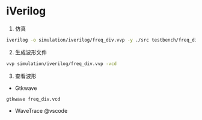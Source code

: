 # iVerilog

1. 仿真
```bash
iverilog -o simulation/iverilog/freq_div.vvp -y ./src testbench/freq_div_tb.v
```
2. 生成波形文件
```bash
vvp simulation/iverilog/freq_div.vvp -vcd
```
3. 查看波形
+ Gtkwave
```bash
gtkwave freq_div.vcd
```
+ WaveTrace @vscode


